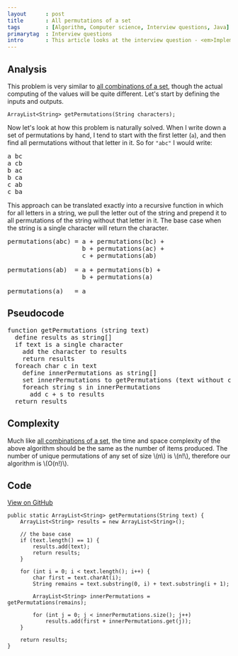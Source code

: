 ```yaml
---
layout      : post
title       : All permutations of a set
tags        : [Algorithm, Computer science, Interview questions, Java]
primarytag  : Interview questions
intro       : This article looks at the interview question - <em>Implement a function that gets all possible <em>permutations</em> (or orderings) of the characters in a string. For example for the input string <code>"abc"</code>, the output will be <code>"abc"</code>, <code>"acb"</code>, <code>"bac"</code>, <code>"bca"</code>, <code>"cab"</code> and <code>"cba"</code>.</em>
---
```


## Analysis

This problem is very similar to [all combinations of a set][1], though the actual computing of the values will be quite different. Let's start by defining the inputs and outputs.

<!--prettify lang=java-->
    ArrayList<String> getPermutations(String characters);

Now let's look at how this problem is naturally solved. When I write down a set of permutations by hand, I tend to start with the first letter (`a`), and then find all permutations without that letter in it. So for `"abc"` I would write:

<pre>
a bc
a cb
b ac
b ca
c ab
c ba
</pre>

This approach can be translated exactly into a recursive function in which for all letters in a string, we pull the letter out of the string and prepend it to all permutations of the string without that letter in it. The base case when the string is a single character will return the character.

<pre>
permutations(abc) = a + permutations(bc) +
                    b + permutations(ac) +
                    c + permutations(ab)

permutations(ab)  = a + permutations(b) +
                    b + permutations(a)

permutations(a)   = a
</pre>



## Pseudocode

<pre>
function getPermutations (string text)
  define results as string[]
  if text is a single character
    add the character to results
    return results
  foreach char c in text
    define innerPermutations as string[]
    set innerPermutations to getPermutations (text without c)
    foreach string s in innerPermutations
      add c + s to results
  return results
</pre>



## Complexity

Much like [all combinations of a set][1], the time and space complexity of the above algorithm should be the same as the number of items produced. The number of unique permutations of any set of size \\(n\\) is \\(n!\\), therefore our algorithm is \\(O(n!)\\).



## Code

[View on GitHub][2]

<!--prettify lang=java-->
    public static ArrayList<String> getPermutations(String text) {
        ArrayList<String> results = new ArrayList<String>();

        // the base case
        if (text.length() == 1) {
            results.add(text);
            return results;
        }
        
        for (int i = 0; i < text.length(); i++) {
            char first = text.charAt(i);
            String remains = text.substring(0, i) + text.substring(i + 1);
            
            ArrayList<String> innerPermutations = getPermutations(remains);
            
            for (int j = 0; j < innerPermutations.size(); j++)
                results.add(first + innerPermutations.get(j));
        }
        
        return results;
    }

[1]: {{site.baseurl}}/2013/06/algorithm-all-combinations-of-set.html
[2]: https://github.com/Tyriar/growing-with-the-web/tree/master/algorithms/interview-questions/permutations-of-a-set